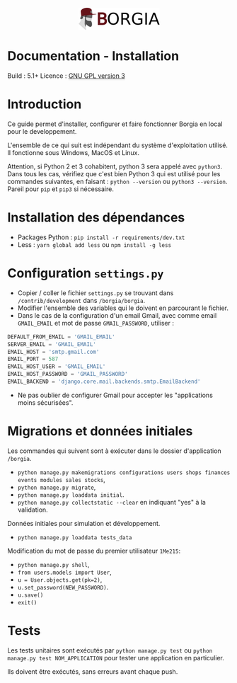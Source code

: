 <p align="center">
   <img src="./img/borgia-logo-light.png" />
</p>

# Documentation - Installation

Build : 5.1+
Licence : [GNU GPL version 3](https://github.com/borgia-app/Borgia/blob/master/license.txt)

# Introduction

Ce guide permet d'installer, configurer et faire fonctionner Borgia en local pour le developpement.

L'ensemble de ce qui suit est indépendant du système d'exploitation utilisé. Il fonctionne sous Windows, MacOS et Linux.

Attention, si Python 2 et 3 cohabitent, python 3 sera appelé avec `python3`. Dans tous les cas, vérifiez que c'est bien Python 3 qui est utilisé pour les commandes suivantes, en faisant : `python --version` ou `python3 --version`. Pareil pour `pip` et `pip3` si nécessaire.

# Installation des dépendances

-   Packages Python : `pip install -r requirements/dev.txt`
-   Less : `yarn global add less` ou `npm install -g less`

# Configuration `settings.py`

-   Copier / coller le fichier `settings.py` se trouvant dans `/contrib/development` dans `/borgia/borgia`.
-   Modifier l'ensemble des variables qui le doivent en parcourant le fichier.
-   Dans le cas de la configuration d'un email Gmail, avec comme email `GMAIL_EMAIL` et mot de passe `GMAIL_PASSWORD`, utiliser :

```python
DEFAULT_FROM_EMAIL = 'GMAIL_EMAIL'
SERVER_EMAIL = 'GMAIL_EMAIL'
EMAIL_HOST = 'smtp.gmail.com'
EMAIL_PORT = 587
EMAIL_HOST_USER = 'GMAIL_EMAIL'
EMAIL_HOST_PASSWORD = 'GMAIL_PASSWORD'
EMAIL_BACKEND = 'django.core.mail.backends.smtp.EmailBackend'
```

-   Ne pas oublier de configurer Gmail pour accepter les "applications moins sécurisées".

# Migrations et données initiales

Les commandes qui suivent sont à exécuter dans le dossier d'application `/borgia`.

-   `python manage.py makemigrations configurations users shops finances events modules sales stocks`,
-   `python manage.py migrate`,
-   `python manage.py loaddata initial`.
-   `python manage.py collectstatic --clear` en indiquant "yes" à la validation.

Données initiales pour simulation et développement.

-   `python manage.py loaddata tests_data`

Modification du mot de passe du premier utilisateur `1Me215`:

-   `python manage.py shell`,
-   `from users.models import User`,
-   `u = User.objects.get(pk=2)`,
-   `u.set_password(NEW_PASSWORD)`.
-   `u.save()`
-   `exit()`

# Tests

Les tests unitaires sont exécutés par `python manage.py test` ou `python manage.py test NOM_APPLICATION` pour tester une application en particulier.

Ils doivent être exécutés, sans erreurs avant chaque push.

